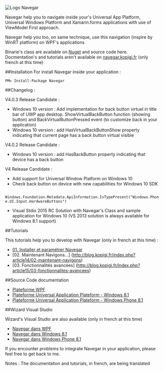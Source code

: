 ![Logo Navegar](http://www.kopigi.fr/navegar/navegar.png)

Navegar help you to navigate inside your's Universal App Platform, Universal Windows Platform and Xamarin.forms applications with use of ViewModel First approach.

Navegar help you too, on same technique, use this navigation (inspire by WinRT platform) on WPF's applications

Binarie's class are available on  [Nuget](https://www.nuget.org/packages/Navegar/) and source code here.
Docmentation's and tutorials aren't available on [navegar.kopigi.fr](http://navegar.kopigi.fr) (only french at this time)

##Installation
For install Navegar inside your application :

    PM> Install-Package Navegar 

##Changelog :

V4.0.3 Release Candidate :

- Windows 10 version : Add implementation for back button virtuel in title bar of UWP app desktop. ShowVirtualBackButton function (showing button) and BackVirtualButtonPressed event (to customize back in your application)
- Windows 10 version : add HasVirtualBackButtonShow property indicating that current page has a back button virtual visible

V4.0.2 Release Candidate :

- Windows 10 version : add HasBackButton property indicating that device has a back button

V4 Release Candidate :

- Add support for Universal Window Platform on Windows 10
- Check back button on device with new capabilities for Windows 10 SDK

<code class="language-csharp">
Windows.Foundation.Metadata.ApiInformation.IsTypePresent("Windows.Phone.UI.Input.HardwareButtons")
</code>

- Visual Stdio 2015 RC Solution with Navegar's Class and sample application for Windows 10 (VS 2013 solution is always available for Windows 8.1 support)

##Tutorials

This tutorials help you to develop with Navegar (only in french at this time) :

- [01. Installer et paramétrer Navegar](http://blog.kopigi.fr/index.php?article10/01-installer-et-parametrer-navegar)
- [02. Maintenant Navigons...] (http://blog.kopigi.fr/index.php?article14/02-maintenant-navigons)
- [03. Fonctionnalités avancées] (http://blog.kopigi.fr/index.php?article15/03-fonctionnalites-avancees)
 
##Source Code documentation


- [Plateforme WPF](http://www.kopigi.fr/navegar/documentation/wpf)
- [Plateforme Universal Application Plateform - Windows 8.1](http://www.kopigi.fr/navegar/documentation/uap.win81)
- [Plateforme Universal Application Plateform - Windows Phone 8.1](http://www.kopigi.fr/navegar/documentation/uap.wp81)

 
##Wizard Visual Studio

Wizard's Visual Studio are also available (only in french at this time)

- [Navegar dans WPF](http://www.kopigi.fr/navegar/documentation/assistants/Navegar%20dans%20WPF.mvax)
- [Navegar dans Windows 8.1](http://www.kopigi.fr/navegar/documentation/assistants/Navegar%20dans%20Windows%208.1.mvax)
- [Navegar dans Windows Phone 8.1](http://www.kopigi.fr/navegar/documentation/assistants/Navegar%20dans%20Windows%20Phone%208.1.mvax)

If you encounter problems to integrate Navegar in your application, please feel free to get back to me.

Notes :
The documentation and tutorials, in french, are being translated
